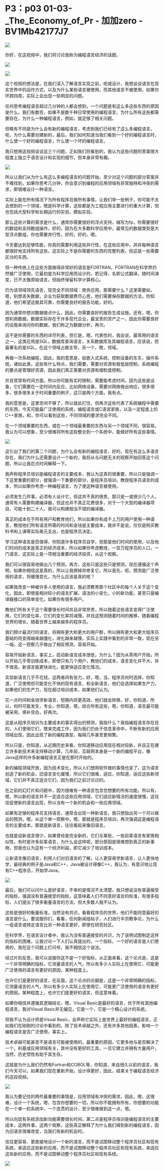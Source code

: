 # P3：p03 01-03-_The_Economy_of_Pr - 加加zero - BV1Mb42177J7

![](img/c2f9b3503602ccfa04e9db5d1fb3a576_0.png)

你好，在这视频中，我们将讨论我称为编程语言经济的话题。

![](img/c2f9b3503602ccfa04e9db5d1fb3a576_2.png)

![](img/c2f9b3503602ccfa04e9db5d1fb3a576_3.png)

这个视频的想法是，在我们深入了解语言实现之前，呃或设计，我想谈谈语言在现实世界中的运作方式，以及为什么某些语言被使用，而其他语言不被使用，如果你环顾四周，实际上会出现一些明显的问题。

任何思考编程语言超过几分钟的人都会想到，一个问题是有这么多这些东西的原因是什么，我们有数百，如果不是数千种日常使用的编程语言，为什么所有这些都需要存在，为什么一种编程语言，例如，就足够了相关问题。

但略有不同是为什么会有新的编程语言，考虑到我们已经有了这么多编程语言，呃，为什么需要创建新的，最后，我们如何知道当我们看到一个好的编程语言时，什么使一个好的编程语言，什么使一个坏的编程语言。

我只想用这视频谈谈这三个问题，正如我们将看到的，我认为这些问题的答案很大程度上独立于语言设计和实现的细节，但本身非常有趣。



![](img/c2f9b3503602ccfa04e9db5d1fb3a576_5.png)

所以让我们从为什么有这么多编程语言的问题开始，至少对这个问题的部分答案并不难找到，如果你思考几分钟，你会意识到编程的应用领域有非常独特和冲突的需求，即很难设计一种语言。

实际上能在所有情况下为所有程序员做所有事情，让我们举一些例子，你可能不太会想到的一个领域，嗯是科学计算，这些都是为工程应用主要进行的重大计算，但也包括大型科学和长期运行的实验，模拟实验。

那么这些计算的需求是什么，通常你需要很好的浮点支持，缩写为fp，你需要很好的数组和支持数组操作，好的，因为在大多数科学应用中，最常见的数据类型是大型浮点数组，你也需要并行性，好的，好的，嗯。

今天要达到足够性能，你真的需要利用这些并行性，在这些应用中，并非每种语言都很好地支持所有这些，这实际上不是你需要的东西的完整列表，但这是一些需要区分的东西。

但一种传统上在这些方面做得非常好的语言是FORTRAN，FORTRAN在科学界仍然被广泛使用，它最初是为科学应用而设计的，若记得，名即公式翻译，随时间演变，已不太像原始语言，但始终保留科学计算核心。

仍为该领域领先语言，现完全不同领域：商务应用，那需要什么？这里需要如，嗯，别想丢失数据，企业为获取数据费尽心思，他们需要保存数据的方法，你知道，他们希望这极其可靠，你需要良好的报告功能，好的。

因为通常你想对数据做点什么，因此，你需要良好的报告生成设施，还有，嗯，你想利用数据，数据实际存在于许多现代企业，最宝贵的资产之一，因此你需要良好的设施来询问你的数据，我们称之为数据分析，再次。

这不是你需要的东西的详尽列表，但它是，嗯，代表性的，我会说，最常用的语言之一，这类应用是SQL，数据库查询语言，关系数据库及其编程语言，应该说，但最著名的是SQL，在这个领域占据主导，另一个，嗯，领域。

再做一次系统编程，因此，我的意思是，如嵌入式系统，控制设备的东东，操作系统，诸如此类，这些有什么特点，我们需要，需要对资源有极低层控制，系统编程的要点是管理好资源，因此我们真正需要对资源有细粒度控制。

并且常常有时间方面，所以你可能有实时限制，需要能考虑时间，因为这些是设备，它们需要在一定时间内反应，比如网络设备，需要对网络做出响应，很多很多，很多很多关于时间重要的例子，这只是两个方面，我有点。

我的意思是，这里空间不够了，所以就此打住，但再次这些代表了系统编程中需要的东西，今天可能最广泛使用的系统，编程语言或C语言家族，以及一定程度上的C++家族，和，你可以看到这些，不同领域的要求完全不同。

在一个领域重要的东西，或在一个领域最重要的东西与另一个领域不同，很容易，我认为可以想象，至少很难将所有这些整合到一个系统中，能做好所有这些事情。



![](img/c2f9b3503602ccfa04e9db5d1fb3a576_7.png)

这引出了我们的第二个问题，为什么会有新的编程语言，好的，现在有这么多语言存在，我们为什么还需要设计一个新的，我将从与问题无关的观察开始回答这个问题，所以让我花点时间解释一下。

我声称程序员培训是编程语言的主要成本，我认为这真的很重要，所以只是强调一下这里重要的部分，就强调一下重要的部分，是程序员培训，教授程序员语言的成本，所以如果你考虑一种编程语言，为了使这种语言被使用。

必须发生几件事，必须有人设计它，但这并不真的很贵，那只是一或很少几个人，通常有人需要构建编译器，但这也并不真正花费很多，对于一个大型的编译器项目，可能十到二十人，我可以构建相当不错的编译器。

真正的成本在于所有用户和教育他们，所以如果你有成千上万的用户使用一种语言，教授他们所有语言所需的时间和金钱是主要成本，我并不是说，仅仅是购买教科书和上课等实际美元支出，也是程序员决定。

学习这种语言是否值得，你知道许多程序员自学，但那是他们时间的使用，以及他们时间的成本是真正的经济成本，所以如果你考虑教授，一百万程序员的人口，一门语言，这实际上是一项相当重要的经济投资，从这个观察。

我们可以很容易地做出几个预测，再次，这些只是这些只是预测，现在遵循这个声明，如果你相信这是真的，所以让我擦掉并修复它，所以首先，呃，预测是广泛使用的语言，将缓慢变化，为什么应该是真的呢？

如果我改变一种被许多人使用的语言，我必须教育那个社区中的每个人关于这个变化，因此，即使是相对较小的语言扩展，语法的小变化，小的新功能，甚至只是编译器接口的简单变化，如果你有很多用户。

教他们所有关于这个需要很长时间并且非常昂贵，所以随着这些语言变得广泛使用，它们的变化率，它们的变化率将减慢，并且这预测随着时间的推移，随着编程世界的增长，随着世界上越来越多的程序员。

我们预计最流行的语言，将拥有更大和更大的用户群，所以拥有更大和更大程序员基础的将变得越来越僵化，进化越来越慢，实际上实践中看到的非常一致，现在另一端，这一观察几乎做出了相反预测，容易开始。

容易开始新语言，事实上，启动新语言成本很低，为什么？因为从零用户开始，所以开始几乎零训练成本，即使只有几个用户，教他们的成本，语言变化并不大，并不很高，新语言能更快进化，能更快适应变化情况。

实验新语言几乎不花钱，这两者间有张力，好，嗯，当，程序员何时选择，你知道，广泛使用但可能变化不快的现有语言，和全新语言，他们会选择如果生产力，如果他们的生产力，现在超过培训成本，如果他们认为。

花一点时间和金钱学新语言，短期内将更高效，他们就会转换，好，你知道，所以，何时可能发生，专业，你知道，嗯，综合所有这些，嗯，你知道，语言最可能被采用，填补空白，好再次。

这是从程序员培训为主要成本的事实得出的预测，我指什么？我指编程语言存在目的，人们使用它们，嗯来完成工作，因为我们仍处于信息革命中，不断有新的应用领域出现，因此出现了新的编程类型，每隔几年甚至更频繁。

所以只是，你知道，从近期历史来看，你知道移动应用现在相对较新，并且正在建立许多新技术来支持移动计算，几年前，互联网本身是一个新的编程平台，像Java这样的许多新编程语言正是在那时开始的。

新的编程领域开放，因为技术变化，所以人们想用软件做的事情也变了，这为语言创造了新的机会，旧语言变化缓慢，所以它们很难，适应，你知道，适应这些新领域，它们并不真正适合它们，因为我们之前讨论过的。

在之前的幻灯片和问题中，因为很难有一种语言包含您想要的所有功能，所以有，嗯，所以新的语言并不一定适合这些应用领域，它们适应新情况的速度很慢，这往往促使新的语言出现，所以当有一个新的机会和一些应用领域。

如果有足够的程序员支持语言，通常会出现一种新语言，我只想指出另一个可以做出的预测，嗯，从这个单一观察中，嗯，那就是程序员培训，再次强调这是编程语言的主要成本，那就是新语言，往往看起来像旧语言。

也就是说新语言很少，如果曾经是完全新的，它们与某些，一些前辈语言有家族相似性，有时是许多前辈语言，为什么会这样呢，部分原因是很难想到真正的新事物，但我也认为这有一个经济利益，即它减少了培训成本。

让新语言像旧语言，利用人们对旧语言的了解，让人更容易学新语言，让人更快地学，最经典的例子是Java和C++，Java被设计得像C++，我认为，有意识地让现有C++程序员，开始学Java。



![](img/c2f9b3503602ccfa04e9db5d1fb3a576_9.png)

最后，我们可以问什么是好语言，不幸的是情况不太清楚，我只想说没有普遍接受的指标，强调没有普遍接受的指标，这意味着人们不同意好语言的标准，有很多指标，人们提出了很多衡量语言的方法，但大多数人我不认为。

这些是很好的衡量标准，当然没有共识，看看程序员的世界，他们不能同意最好的语言是什么，要说服你们，看看，任何新闻组帖子，人们进行半宗教争论，为什么一组语言或特定语言比另一种语言更好，即使在研究社区。

在科学界，在语言设计者中，我认为没有普遍接受的共识，为了说明试图制定这样的指标的困难，让我讨论一下人们认真提出的，一个指标，一个好的语言是人们使用的，我在这个问题上打问号，我不相信这个说法。

经过片刻反思，我可以说服你这不是一个好指标，从正面来看，这个论点是，这是一个非常明确的指标，它测量语言的人气，所以有多少人实际上在使用它，可能更广泛使用的语言有更好的原因，某种程度上。

也许它们是更好的语言，在反面，这个论点的论据是，这是一个非常明确的指标，它测量语言的人气，所以有多少人实际上在使用它，可能更广泛使用的语言有更好的原因，某种程度上，也许它们是更好的语言，但这意味着。

如果你相信并遵循其逻辑结论，嗯，Visual Basic是最好的语言，优于所有其他编程语言，我对Visual Basic并无偏见，它是一个，它是一个精心设计的系统。

但我不认为设计师是Visual Basic，会声称它实际上是世界上最好的编程语言，正如我们在刚刚的讨论中看到的，除了技术卓越之外，还有许多其他因素，影响一个编程语言是否广泛使用，事实上。

技术卓越可能甚至不是语言可能被使用的，最重要的原因，它更多地与是否解决了一个，利基或应用领域有关，其中没有更好的工具，一旦它建立并拥有大量用户，当然，历史惯性有助于其生存。

这就是为什么我们仍然有Fortran和COBOL等，你知道，来自很久以前的语言，我们今天可以，如果我们现在重新开始，设计得更好，因此，结束关于编程语言经济的这段视频。



![](img/c2f9b3503602ccfa04e9db5d1fb3a576_11.png)

我认为要记住的两件最重要的事情是，应用领域有冲突的需求，因此，嗯，这很难，设计一个系统，嗯，包含你想要的一切，所以你不能拥有所有，你想要的功能在一个单一的系统中，一个连贯的设计，至少很难做到这一点，嗯。

所以向现有系统添加新功能需要很长时间，第二点是程序员培训是编程语言的主要成本，这两件事，这两个观察，这些真正解释了为什么我们得到新的编程语言，因为旧语言很难改变，当我们有新的机会时。

往往更容易、更直接地设计一个新的语言，而不是试图移动整个程序员社区和现有系统，来适应这些新的应用，而不是试图移动整个程序员社区和现有系统，来适应这些新的应用，而不是试图移动整个程序员社区和现有系统。



![](img/c2f9b3503602ccfa04e9db5d1fb3a576_13.png)